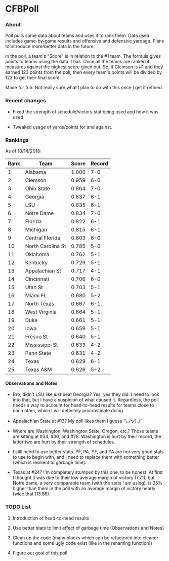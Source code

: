 # CFBPoll

### About

Poll pulls some data about teams and uses it to rank them.  Data used includes game-by-game results and offensive and defensive yardage.  Plans to introduce more/better data in the future.

In the poll, a team's "Score" is in relation to the #1 team.  The formula gives points to teams using the data it has.  Once all the teams are ranked it measures against the highest score given out.  So, if Clemson is #1 and they earned 123 points from the poll, then every team's points will be divided by 123 to get their final score.

Made for fun.  Not really sure what I plan to do with this once I get it refined.

### Recent changes

* Fixed the strength of schedule/victory stat being used and how it was used

* Tweaked usage of yards/points for and against.

### Rankings

As of 10/14/2018:

Rank| Team | Score | Record
---|---|---|---
1 | Alabama | 1.000 | 7-0
2 | Clemson | 0.959 | 6-0
3 | Ohio State | 0.864 | 7-0
4 | Georgia | 0.837 | 6-1
5 | LSU | 0.835 | 6-1
6 | Notre Dame | 0.834 | 7-0
7 | Florida | 0.822 | 6-1
8 | Michigan | 0.815 | 6-1
9 | Central Florida | 0.803 | 6-0
10 | North Carolina St | 0.785 | 5-0
11 | Oklahoma | 0.762 | 5-1
12 | Kentucky | 0.729 | 5-1
13 | Appalachian St | 0.717 | 4-1
14 | Cincinnati | 0.706 | 6-0
15 | Utah St | 0.703 | 5-1
16 | Miami FL | 0.680 | 5-2
17 | North Texas | 0.667 | 6-1
18 | West Virginia | 0.664 | 5-1
19 | Duke | 0.661 | 5-1
20 | Iowa | 0.659 | 5-1
21 | Fresno St | 0.640 | 5-1
22 | Mississippi St | 0.633 | 4-2
23 | Penn State | 0.631 | 4-2
24 | Texas | 0.629 | 6-1
25 | Texas A&M | 0.626 | 5-2

#### Observations and Notes

* Bro, didn't LSU like *just* beat Georgia?  Yes, yes they did.  I need to look into that, but I have a suspicion of what caused it.  Regardless, the poll needs a way to account for head-to-head results for teams close to each other, which I will definitely procrastinate doing.

* Appalachian State at #13?  My poll likes them I guess ¯\\\_(ツ)_/¯

* Where are Washington, Washington State, Oregon, etc.?  Those teams are sitting at #34, #30, and #28.  Washington is hurt by their record, the latter two are hurt by their strength of schedules.

* I still need to use better stats.  PF, PA, YF, and YA are not very good stats to use to begin with, and I need to replace them with something better (which is resilient to garbage time).

* Texas at #24?  I'm completely stumped by this one, to be honest.  At first I thought it was due to their low average margin of victory (7.71), but Notre dame, a very comparable team (with the stats I am using), is 25% higher than them in the poll with an average margin of victory nearly twice that (13.86).

### TODO List

1. Introduction of head-to-head results

2. Use better stats to limit effect of garbage time (Observations and Notes)

3. Clean up the code (many blocks which can be refactored into cleaner functions and some ugly code exist (like in the renaming function))

4. Figure out goal of this poll
